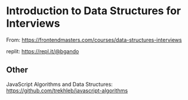 # Introduction to Data Structures for Interviews

From: https://frontendmasters.com/courses/data-structures-interviews

replit: https://repl.it/@bgando

## Other

JavaScript Algorithms and Data Structures: https://github.com/trekhleb/javascript-algorithms
